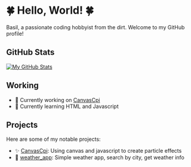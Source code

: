 # 🍀 Hello, World! 🍀

Basil, a passionate coding hobbyist from the dirt. Welcome to my GitHub profile!

## GitHub Stats

[![My GitHub Stats](https://github-readme-stats.vercel.app/api?username=B4si1&show_icons=true&hide=contribs,issues)](https://github.com/B4si1)

## Working

- 🔭 Currently working on [CanvasCpi](https://github.com/B4si1/CanvasCpi)
- 🌱 Currently learning HTML and Javascript

## Projects

Here are some of my notable projects:

- ✨ [CanvasCpi](https://github.com/B4si1/CanvasCpi): Using canvas and javascript to create particle effects
- 🌈 [weather_app](https://github.com/B4si1/weather_app): Simple weather app, search by city, get weather info 





